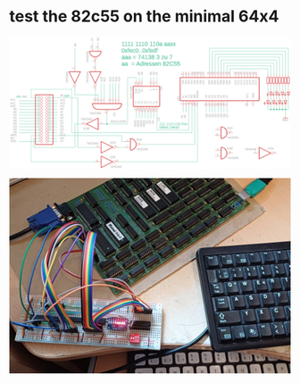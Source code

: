 # test the 82c55 on the minimal 64x4

![schematic](io-test-8255.sch.png)

![picture](io-test-8255.jpg)

